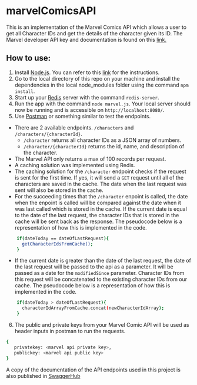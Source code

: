 # marvelComicsAPI

This is an implementation of the Marvel Comics API which allows a user to get all Character IDs and get the details of the character given its ID. The Marvel developer API key and documentation is found on this [link.](https://developer.marvel.com)

## How to use:
1. Install [Node.js](https://nodejs.org). You can refer to this [link](https://docs.npmjs.com/downloading-and-installing-node-js-and-npm) for the instructions.
2. Go to the local directory of this repo on your machine and install the dependencies in the local node_modules folder using the command `npm install`.
3. Start up your [Redis](https://redis.io/) server with the command `redis-server`.
4. Run the app with the command `node marvel.js`. Your local server should now be running and is accessible on `http://localhost:8080/`.
5. Use [Postman](https://www.postman.com/) or something similar to test the endpoints.
  * There are 2 available endpoints. `/characters` and `/characters/{characterId}`.
    * `/character` returns all character IDs as a JSON array of numbers.
    * `/character/{characterId}` returns the id, name, and description of the character.
  * The Marvel API only returns a max of 100 records per request.
  * A caching solution was implemented using Redis.
  * The caching solution for the `/character` endpoint checks if the request is sent for the first time. If yes, it will send a `GET` request until all of the characters are saved in the cache. The date when the last request was sent will also be stored in the cache.
  * For the succeeding times that the `/character` enpoint is called, the date when the enpoint is called will be compared against the date when it was last called which is stored in the cache. If the current date is equal to the date of the last request, the character IDs that is stored in the cache will be sent back as the response. The pseudocode below is a representation of how this is implemented in the code.
```bash
    if(dateToday == dateOfLastRequest){
      getCharacterIdsFromCache();
    }
```

  * If the current date is greater than the date of the last request, the date of the last request will be passed to the api as a parameter. It will be passed as a date for the `modifiedSince` parameter. Character IDs from this request will be concatenated to the existing character IDs from our cache. The pseudocode below is a representation of how this is implemented in the code.
```bash
    if(dateToday > dateOfLastRequest){
      characterIdArrayFromCache.concat(newCharacterIdArray);
    }
```
6. The public and private keys from your Marvel Comic API will be used as header inputs in postman to run the requests.
```bash
{
   privatekey: <marvel api private key>,
   publickey: <marvel api public key>
}
```
A copy of the documentation of the API endpoints used in this project is also published in [SwaggerHub](https://app.swaggerhub.com/apis/djricafort/marvel-comics_api/1.0.0)
